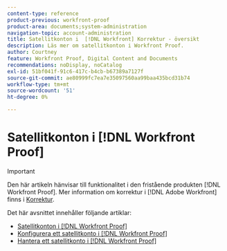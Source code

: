 ```yaml
---
content-type: reference
product-previous: workfront-proof
product-area: documents;system-administration
navigation-topic: account-administration
title: Satellitkonton i  [!DNL Workfront] Korrektur - översikt
description: Läs mer om satellitkonton i Workfront Proof.
author: Courtney
feature: Workfront Proof, Digital Content and Documents
recommendations: noDisplay, noCatalog
exl-id: 51bf041f-91c6-417c-b4cb-b67389a7127f
source-git-commit: ae80999fc7ea7e35097560aa99baa435bcd31b74
workflow-type: tm+mt
source-wordcount: '51'
ht-degree: 0%

---
```


# Satellitkonton i [!DNL Workfront Proof]

>[!IMPORTANT]
>
>Den här artikeln hänvisar till funktionalitet i den fristående produkten [!DNL Workfront Proof]. Mer information om korrektur i [!DNL Adobe Workfront] finns i [Korrektur](../../../review-and-approve-work/proofing/proofing.md).

Det här avsnittet innehåller följande artiklar:

* [Satellitkonton i  [!DNL Workfront Proof]](../../../workfront-proof/wp-acct-admin/satellite-accounts/sat-accts-in-wp.md)
* [Konfigurera ett satellitkonto i  [!DNL Workfront Proof]](../../../workfront-proof/wp-acct-admin/satellite-accounts/configure-sat-acct-in-wp.md)
* [Hantera ett satellitkonto i  [!DNL Workfront Proof]](../../../workfront-proof/wp-acct-admin/satellite-accounts/manage-sat-acct-in-wp.md)
